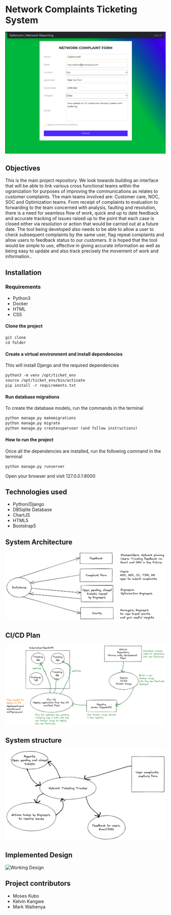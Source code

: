 # Network Complaints Ticketing System
![Homepage](./complaintapp/static/img/tickethomepage.png)
## Objectives
This is the main project repository. We look towards building an interface that will be able to link various cross functional teams within the ogranization for purposes of improving the communications as relates to customer complaints. The main teams involved are: Customer care, NOC, SOC and Optimization teams. From receipt of complaints to evaluation to forwarding to the team concerned with analysis, faulting and resolution, there is a need for seamless flow of work, quick and up to date feedback and accurate tracking of issues raised up to the point that each case is closed either via resolution or action that would be carried out at a future date. The tool being developed also needs to be able to allow a user to check subsequent complaints by the same user, flag repeat complaints and allow users to feedback status to our customers. It is hoped that the tool would be simple to use, effective in giving accurate information as well as being easy to update and also track precisely the movement of work and information..

## Installation

### Requirements
* Python3 
* Docker
* HTML
* CSS

#### Clone the project
```
git clone
cd folder
```
#### Create a virtual environment and install dependencies
This will install Django and the required dependencies
```
python3 -m venv /opt/ticket_env
source /opt/ticket_env/bin/activate
pip install -r requirements.txt
```

#### Run database migrations
To create the database models, run the commands in the terminal
```
python manage.py makemigrations
python manage.py migrate
python manage.py createsuperuser (and follow instructions)
```
#### How to run the project
Once all the dependencies are installed, run the following command in the terminal
```
python manage.py runserver
```
Open your browser and visit 127.0.0.1:8000

## Technologies used
* Python/Django
* DBSqlite Database
* ChartJS
* HTML5
* Bootstrap5

## System Architecture
![Architecture](./complaintapp/static/img/arch.png)

## CI/CD Plan
![cicd](./complaintapp/static/img/cicd.png)

## System structure
![system](./complaintapp/static/img/system.png)

## Implemented Design
![Working Design](./capstone/working.png)

## Project contributors
* Moses Kubo
* Kelvin Kangwe
* Mark Waihenya


